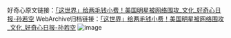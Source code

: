 好奇心原文链接：[「这世界」给两毛钱小费！美国明星被网络围攻_文化_好奇心日报-孙若空](https://www.qdaily.com/articles/2329.html)
WebArchive归档链接：[「这世界」给两毛钱小费！美国明星被网络围攻_文化_好奇心日报-孙若空](http://web.archive.org/web/20190623151045/https://www.qdaily.com/articles/2329.html)
![image](http://ww3.sinaimg.cn/large/007d5XDply1g3v69rc0m1j30u044ne81)